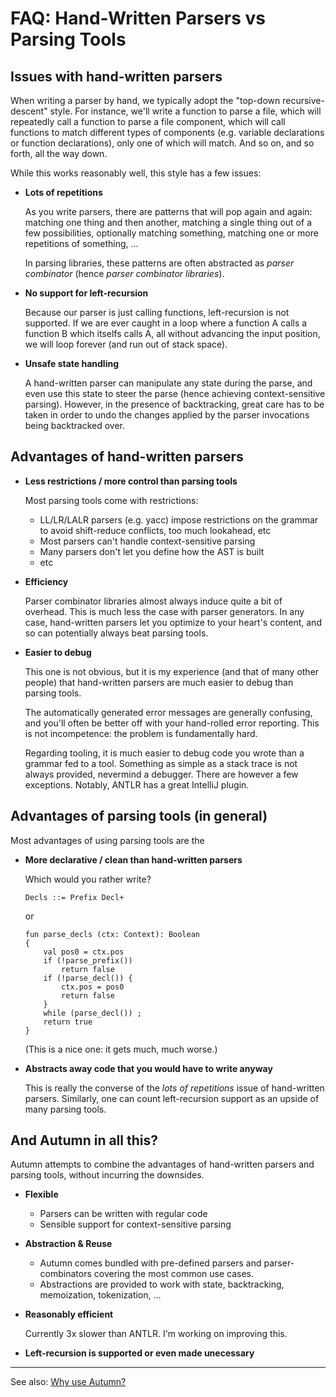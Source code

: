 # FAQ: Hand-Written Parsers vs Parsing Tools

## Issues with hand-written parsers

When writing a parser by hand, we typically adopt the "top-down recursive-descent" style.
For instance, we'll write a function to parse a file, which will repeatedly call a function
to parse a file component, which will call functions to match different types of components
(e.g. variable declarations or function declarations), only one of which will match. And so on, and
so forth, all the way down.

While this works reasonably well, this style has a few issues:

- **Lots of repetitions**

  As you write parsers, there are patterns that will pop again and again: matching one thing and
  then another, matching a single thing out of a few possibilities, optionally matching something,
  matching one or more repetitions of something, ...
  
  In parsing libraries, these patterns are often abstracted as *parser combinator*
  (hence *parser combinator libraries*).
  
- **No support for left-recursion**

  Because our parser is just calling functions, left-recursion is not supported. If we are ever caught
  in a loop where a function A calls a function B which itselfs calls A, all without advancing the
  input position, we will loop forever (and run out of stack space).
  
- **Unsafe state handling**

  A hand-written parser can manipulate any state during the parse, and even use this state to
  steer the parse (hence achieving context-sensitive parsing). However, in the presence of
  backtracking, great care has to be taken in order to undo the changes
  applied by the parser invocations being backtracked over.

## Advantages of hand-written parsers

- **Less restrictions / more control than parsing tools**

  Most parsing tools come with restrictions:
  
  - LL/LR/LALR parsers (e.g. yacc) impose restrictions on the grammar to avoid shift-reduce conflicts,
    too much lookahead, etc
  - Most parsers can't handle context-sensitive parsing
  - Many parsers don't let you define how the AST is built
  - etc

- **Efficiency**

  Parser combinator libraries almost always induce quite a bit of overhead.
  This is much less the case with parser generators.
  In any case, hand-written parsers let you optimize to your heart's content, and so can
  potentially always beat parsing tools.
  
- **Easier to debug**

   This one is not obvious, but it is my experience (and that of many other people) that hand-written
   parsers are much easier to debug than parsing tools.
   
   The automatically generated error messages are generally confusing, and you'll often be better
   off with your hand-rolled error reporting. This is not incompetence: the problem is fundamentally
   hard.
   
   Regarding tooling, it is much easier to debug code you wrote than a grammar fed to a tool.
   Something as simple as a stack trace is not always provided, nevermind a debugger.
   There are however a few exceptions. Notably, ANTLR has a great IntelliJ plugin.

## Advantages of parsing tools (in general)

Most advantages of using parsing tools are the 

- **More declarative / clean than hand-written parsers**

    Which would you rather write?

      Decls ::= Prefix Decl+
    
    or
    
      fun parse_decls (ctx: Context): Boolean
      {
          val pos0 = ctx.pos
          if (!parse_prefix())
              return false
          if (!parse_decl()) {
              ctx.pos = pos0
              return false
          }
          while (parse_decl()) ;
          return true
      }

     (This is a nice one: it gets much, much worse.)

- **Abstracts away code that you would have to write anyway**

  This is really the converse of the *lots of repetitions* issue of hand-written parsers.
  Similarly, one can count left-recursion support as an upside of many parsing tools.

## And Autumn in all this?

Autumn attempts to combine the advantages of hand-written parsers and parsing tools, without
incurring the downsides.

- **Flexible**
 
  - Parsers can be written with regular code
  - Sensible support for context-sensitive parsing
  
- **Abstraction & Reuse**

  - Autumn comes bundled with pre-defined parsers and parser-combinators covering the most common
    use cases.
  - Abstractions are provided to work with state, backtracking, memoization, tokenization, ...
  
- **Reasonably efficient**

  Currently 3x slower than ANTLR. I'm working on improving this.
  
- **Left-recursion is supported or even made unecessary**

---

See also: [Why use Autumn?](why.md)